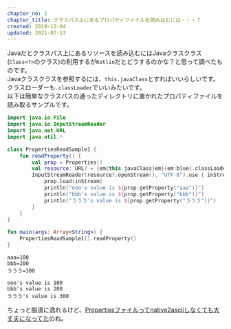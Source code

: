 ```yaml
---
chapter_no: 1
chapter_title: クラスパス上にあるプロパティファイルを読み込むには・・・？
created: 2019-12-04
updated: 2021-07-13
---
```

Javaだとクラスパス上にあるリソースを読み込むにはJavaクラスクラス(`Class<?>`のクラス)の利用するが`Kotlin`だとどうするのかな？と思って調べたものです。  
Javaクラスクラスを参照するには、`this.javaClass`とすればいいらしいです。  
クラスローダーも`.classLoader`でいいみたいです。  
以下は簡単なクラスパスの通ったディレクトリに置かれたプロパティファイルを読み取るサンプルです。

```:Main.kt
import java.io.File
import java.io.InputStreamReader
import java.net.URL
import java.util.*

class PropertiesReadSample1 {
    fun readProperty() {
        val prop = Properties()
        val resource: URL? = {em{this.javaClass}em}{em:blue{.classLoader}em}.getResource("sample.properties")
        InputStreamReader(resource?.openStream(), "UTF-8").use { inStream ->
            prop.load(inStream)
            println("ooo's value is ${prop.getProperty("aaa")}")
            println("bbb's value is ${prop.getProperty("bbb")}")
            println("ううう's value is ${prop.getProperty("ううう")}")
        }
    }
}

fun main(args: Array<String>) {
    PropertiesReadSample1().readProperty()
}
```

```:sample.properties [UTF-8] (クラスパスの通ったディレクトリに置くこと)
aaa=100
bbb=200
ううう=300
```

```output:出力結果
ooo's value is 100
bbb's value is 200
ううう's value is 300
```

ちょっと脇道に逸れるけど、[Propertiesファイルってnative2asciiしなくても大丈夫になってた](http://www.ne.jp/asahi/hishidama/home/tech/java/resource.html)のね。
